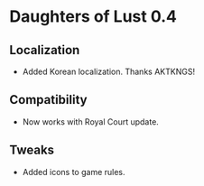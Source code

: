 # Daughters of Lust 0.4

## Localization

* Added Korean localization. Thanks AKTKNGS!

## Compatibility

* Now works with Royal Court update.

## Tweaks

* Added icons to game rules.